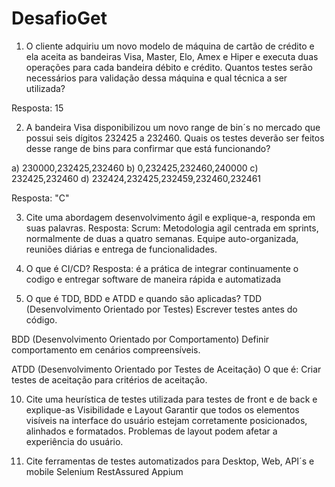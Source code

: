 # DesafioGet
1) O cliente adquiriu um novo modelo de máquina de cartão de crédito e ela aceita as 
bandeiras Visa, Master, Elo, Amex e Hiper e executa duas operações para cada 
bandeira débito e crédito. Quantos testes serão necessários para validação dessa 
máquina e qual técnica a ser utilizada?

Resposta: 15

2) A bandeira Visa disponibilizou um novo range de bin´s no mercado que possui seis 
dígitos 232425 a 232460. Quais os testes deverão ser feitos desse range de bins para 
confirmar que está funcionando?

a) 230000,232425,232460
b) 0,232425,232460,240000
c) 232425,232460 
d) 232424,232425,232459,232460,232461 

Resposta: "C"

3) Cite uma abordagem desenvolvimento ágil e explique-a, responda em suas palavras.
Resposta:
Scrum:
Metodologia agil centrada em sprints, normalmente de duas a quatro semanas.
Equipe auto-organizada, reuniões diárias e entrega de funcionalidades.
   
7) O que é CI/CD?
Resposta: é a prática de integrar continuamente o codigo e entregar software de maneira rápida e automatizada
   
9) O que é TDD, BDD e ATDD e quando são aplicadas?
TDD (Desenvolvimento Orientado por Testes)
 Escrever testes antes do código.

BDD (Desenvolvimento Orientado por Comportamento)
Definir comportamento em cenários compreensíveis.

ATDD (Desenvolvimento Orientado por Testes de Aceitação)
O que é: Criar testes de aceitação para critérios de aceitação.

10) Cite uma heurística de testes utilizada para testes de front e de back e explique-as
Visibilidade e Layout
Garantir que todos os elementos visíveis na interface do usuário estejam corretamente posicionados, alinhados e formatados.
Problemas de layout podem afetar a experiência do usuário.

11) Cite ferramentas de testes automatizados para Desktop, Web, API´s e mobile
Selenium
RestAssured
Appium
